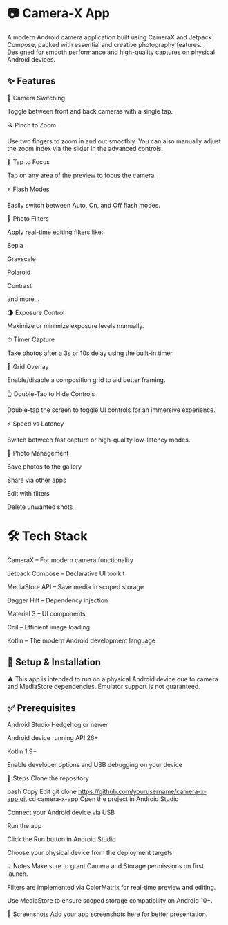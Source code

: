 # 📷 Camera-X App
A modern Android camera application built using CameraX and Jetpack Compose, packed with essential and creative photography features. Designed for smooth performance and high-quality captures on physical Android devices.

## ✨ Features
🔁 Camera Switching

Toggle between front and back cameras with a single tap.

🔍 Pinch to Zoom

Use two fingers to zoom in and out smoothly. You can also manually adjust the zoom index via the slider in the advanced controls.

🎯 Tap to Focus

Tap on any area of the preview to focus the camera.

⚡ Flash Modes

Easily switch between Auto, On, and Off flash modes.

🎨 Photo Filters

Apply real-time editing filters like:

Sepia

Grayscale

Polaroid

Contrast

and more...

🌗 Exposure Control

Maximize or minimize exposure levels manually.

⏱ Timer Capture

Take photos after a 3s or 10s delay using the built-in timer.

🧮 Grid Overlay

Enable/disable a composition grid to aid better framing.

👆 Double-Tap to Hide Controls

Double-tap the screen to toggle UI controls for an immersive experience.

⚡ Speed vs Latency

Switch between fast capture or high-quality low-latency modes.

💾 Photo Management

Save photos to the gallery

Share via other apps

Edit with filters

Delete unwanted shots

# 🛠 Tech Stack
CameraX – For modern camera functionality

Jetpack Compose – Declarative UI toolkit

MediaStore API – Save media in scoped storage

Dagger Hilt – Dependency injection

Material 3 – UI components

Coil – Efficient image loading

Kotlin – The modern Android development language

## 🚀 Setup & Installation
⚠️ This app is intended to run on a physical Android device due to camera and MediaStore dependencies. Emulator support is not guaranteed.

## ✅ Prerequisites
Android Studio Hedgehog or newer

Android device running API 26+

Kotlin 1.9+

Enable developer options and USB debugging on your device

🔧 Steps
Clone the repository

bash
Copy
Edit
git clone https://github.com/yourusername/camera-x-app.git
cd camera-x-app
Open the project in Android Studio

Connect your Android device via USB

Run the app

Click the Run button in Android Studio

Choose your physical device from the deployment targets


💡 Notes
Make sure to grant Camera and Storage permissions on first launch.

Filters are implemented via ColorMatrix for real-time preview and editing.

Use MediaStore to ensure scoped storage compatibility on Android 10+.

📸 Screenshots
Add your app screenshots here for better presentation.
